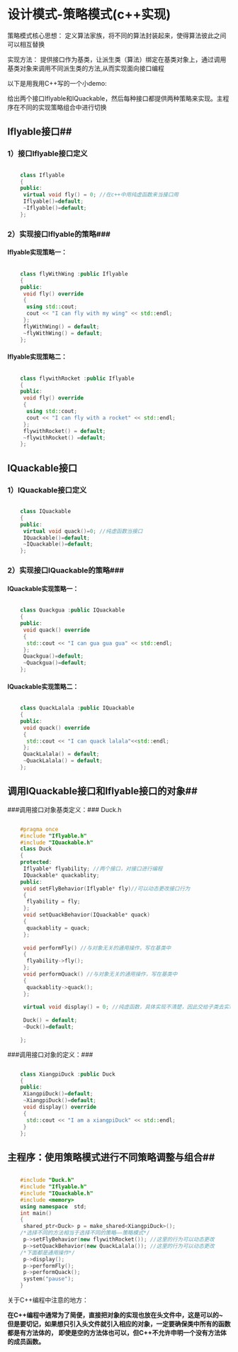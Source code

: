 # 设计模式-策略模式(c++实现) #
策略模式核心思想：
 	定义算法家族，将不同的算法封装起来，使得算法彼此之间可以相互替换

实现方法：
提供接口作为基类，让派生类（算法）绑定在基类对象上，通过调用基类对象来调用不同派生类的方法,从而实现面向接口编程

以下是用我用C++写的一个小demo:

给出两个接口Iflyable和IQuackable，然后每种接口都提供两种策略来实现。主程序在不同的实现策略组合中进行切换

## Iflyable接口##

### 1）接口Iflyable接口定义 ###

```cpp

	class Iflyable
	{
	public:
	 virtual void fly() = 0; //在c++中用纯虚函数来当接口用
	 Iflyable()=default;
	 ~Iflyable()=default;
	};
```

### 2）实现接口Iflyable的策略###

#### Iflyable实现策略一： ####

```cpp

	class flyWithWing :public Iflyable
	{
	public:
	 void fly() override
	 {
	  using std::cout;
	  cout << "I can fly with my wing" << std::endl;
	 };
	 flyWithWing() = default;
	 ~flyWithWing() = default;
	};
```

#### Iflyable实现策略二： ####

```cpp

	class flywithRocket :public Iflyable
	{
	public:
	 void fly() override
	 {
	  using std::cout;
	  cout << "I can fly with a rocket" << std::endl;
	 };
	 flywithRocket() = default;
	 ~flywithRocket() =default;
	};

```

## IQuackable接口 ##


### 1）IQuackable接口定义 ###

```cpp

	class IQuackable
	{
	public:
	 virtual void quack()=0; //纯虚函数当接口
	 IQuackable()=default;
	 ~IQuackable()=default;
	};
```


### 2）实现接口IQuackable的策略###

#### IQuackable实现策略一： ####

```cpp

	class Quackgua :public IQuackable
	{
	public:
	 void quack() override
	 {
	  std::cout << "I can gua gua gua" << std::endl;
	 };
	 Quackgua()=default;
	 ~Quackgua()=default;
	};
```



#### IQuackable实现策略二： ####
```cpp

	class QuackLalala :public IQuackable
	{
	public:
	 void quack() override
	 {
	  std::cout << "I can quack lalala"<<std::endl;
	 };
	 QuackLalala() = default;
	 ~QuackLalala() = default;
	};

```

## 调用IQuackable接口和Iflyable接口的对象##
###调用接口对象基类定义：###
Duck.h

```cpp

	#pragma once
	#include "Iflyable.h"
	#include "IQuackable.h"
	class Duck
	{
	protected:
	 Iflyable* flyability; //两个接口，对接口进行编程
	 IQuackable* quackablity;
	public:
	 void setFlyBehavior(Iflyable* fly)//可以动态更改接口行为
	 {
	  flyability = fly;
	 };
	 void setQuackBehavior(IQuackable* quack)
	 {
	  quackablity = quack;
	 };
	
	 void performFly() //与对象无关的通用操作，写在基类中
	 {
	  flyability->fly();
	 };
	 void performQuack() //与对象无关的通用操作，写在基类中
	 {
	  quackablity->quack();
	 };
	
	 virtual void display() = 0; //纯虚函数，具体实现不清楚，因此交给子类去实现
	
	 Duck() = default;
	 ~Duck()=default;
	
	};
```

###调用接口对象的定义：###

```cpp

	class XiangpiDuck :public Duck
	{
	public:
	 XiangpiDuck()=default;
	 ~XiangpiDuck()=default;
	 void display() override
	 {
	  std::cout << "I am a xiangpiDuck" << std::endl;
	 }
	};

```

## 主程序：使用策略模式进行不同策略调整与组合##

```cpp

	#include "Duck.h"
	#include "Iflyable.h"
	#include "IQuackable.h"
	#include <memory>
	using namespace  std;
	int main()
	{
	 shared_ptr<Duck> p = make_shared<XiangpiDuck>();
	/*选择不同的方法相当于选择不同的策略——策略模式*/
	 p->setFlyBehavior(new flywithRocket()); //这里的行为可以动态更改
	 p->setQuackBehavior(new QuackLalala()); //这里的行为可以动态更改
	/*下面都是通用操作*/
	 p->display();
	 p->performFly();
	 p->performQuack();
	 system("pause");
	}

```

关于C++编程中注意的地方：

**在C++编程中通常为了简便，直接把对象的实现也放在头文件中，这是可以的~
但是要切记，如果想只引入头文件就引入相应的对象，一定要确保类中所有的函数都是有方法体的，
即使是空的方法体也可以，但C++不允许申明一个没有方法体的成员函数。**

